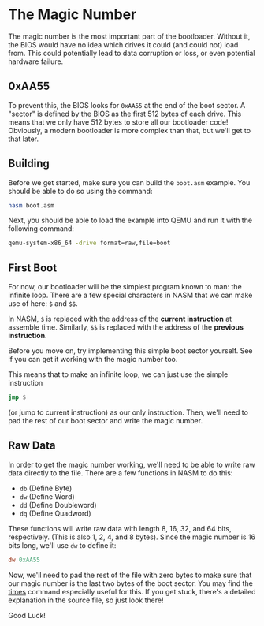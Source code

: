 # The Magic Number

The magic number is the most important part of the
bootloader. Without it, the BIOS would have no idea
which drives it could (and could not) load from. This
could potentially lead to data corruption or loss, or
even potential hardware failure.

## 0xAA55

To prevent this, the BIOS looks for `0xAA55` at the
end of the boot sector. A "sector" is defined by the
BIOS as the first 512 bytes of each drive. This means
that we only have 512 bytes to store all our bootloader
code! Obviously, a modern bootloader is more complex
than that, but we'll get to that later.

## Building

Before we get started, make sure you can build the
`boot.asm` example. You should be able to do so using
the command:

```sh
nasm boot.asm
```

Next, you should be able to load the example into
QEMU and run it with the following command:

```sh
qemu-system-x86_64 -drive format=raw,file=boot
```

## First Boot

For now, our bootloader will be the simplest program
known to man: the infinite loop. There are a few
special characters in NASM that we can make use of
here: `$` and `$$`.

In NASM, `$` is replaced with the address of the
**current instruction** at assemble time. Similarly,
`$$` is replaced with the address of the **previous
instruction**.

Before you move on, try implementing this simple boot
sector yourself. See if you can get it working with the
magic number too.

This means that to make an infinite loop, we can just
use the simple instruction

```asm
jmp $
```

(or jump to current instruction) as our only
instruction. Then, we'll need to pad the rest of our
boot sector and write the magic number.

## Raw Data

In order to get the magic number working, we'll need
to be able to write raw data directly to the file.
There are a few functions in NASM to do this:

* `db` (Define Byte)
* `dw` (Define Word)
* `dd` (Define Doubleword)
* `dq` (Define Quadword)

These functions will write raw data with length 8,
16, 32, and 64 bits, respectively. (This is also
1, 2, 4, and 8 bytes). Since the magic number is 16
bits long, we'll use `dw` to define it:

```asm
dw 0xAA55
```

Now, we'll need to pad the rest of the file with zero
bytes to make sure that our magic number is the last two
bytes of the boot sector. You may find the 
[times](https://nasm.us/doc/nasmdoc3.html) command 
especially useful for this. If you get stuck, there's a
detailed explanation in the source file, so just look
there!

Good Luck!